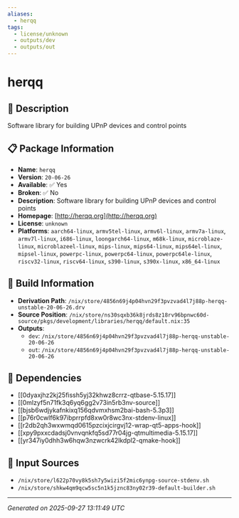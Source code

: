 ```yaml
---
aliases:
  - herqq
tags:
  - license/unknown
  - outputs/dev
  - outputs/out
---
```


# herqq

## 📝 Description

Software library for building UPnP devices and control points

## 📋 Package Information

- **Name**: `herqq`
- **Version**: `20-06-26`
- **Available**: ✅ Yes
- **Broken**: ✅ No
- **Description**: Software library for building UPnP devices and control points
- **Homepage**: [http://herqq.org](http://herqq.org)
- **License**: `unknown`
- **Platforms**: `aarch64-linux`, `armv5tel-linux`, `armv6l-linux`, `armv7a-linux`, `armv7l-linux`, `i686-linux`, `loongarch64-linux`, `m68k-linux`, `microblaze-linux`, `microblazeel-linux`, `mips-linux`, `mips64-linux`, `mips64el-linux`, `mipsel-linux`, `powerpc-linux`, `powerpc64-linux`, `powerpc64le-linux`, `riscv32-linux`, `riscv64-linux`, `s390-linux`, `s390x-linux`, `x86_64-linux`

## 🔧 Build Information

- **Derivation Path**: `/nix/store/4856n69j4p04hvn29f3pvzvad4l7j88p-herqq-unstable-20-06-26.drv`
- **Source Position**: `/nix/store/ns30sqxb36k8jrds8z18rv96bpnwc60d-source/pkgs/development/libraries/herqq/default.nix:35`
- **Outputs**:
  - `dev`:  `/nix/store/4856n69j4p04hvn29f3pvzvad4l7j88p-herqq-unstable-20-06-26`
  - `out`:  `/nix/store/4856n69j4p04hvn29f3pvzvad4l7j88p-herqq-unstable-20-06-26`

## 🔗 Dependencies

- [[0dyaxjhz2kj25fissh5yj32khwz8crrz-qtbase-5.15.17]]
- [[0mlzyf5n71fk3q6yq6gg2v73in5rb3nv-source]]
- [[bjsb6wdjykafnkixq156qdvmxhsm2bai-bash-5.3p3]]
- [[p76r0cwlf6k97ibprrpfd8xw0r8wc3nx-stdenv-linux]]
- [[r2db2qh3wxwmqd0615pzcixjcirgvj12-wrap-qt5-apps-hook]]
- [[xpy9pxxcdadsj0vnvqnkfq5sd77r04jg-qtmultimedia-5.15.17]]
- [[yr347iy0dhh3w6hqw3nzwcrk42lkdpl2-qmake-hook]]

## 📁 Input Sources

- `/nix/store/l622p70vy8k5sh7y5wizi5f2mic6ynpg-source-stdenv.sh`
- `/nix/store/shkw4qm9qcw5sc5n1k5jznc83ny02r39-default-builder.sh`

---
*Generated on 2025-09-27 13:11:49 UTC*
